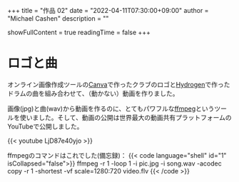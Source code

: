 +++
title = "作品 02"
date = "2022-04-11T07:30:00+09:00"
author = "Michael Cashen"
       description = ""

showFullContent = true
readingTime = false
+++

# ロゴと曲
オンライン画像作成ツールの[Canva](https://www.canva.com/)で作ったクラブのロゴと[Hydrogen](http://hydrogen-music.org/)で作ったドラムの曲を組み合わせて、（動かない）動画を作りました。


画像(jpg)と曲(wav)から動画を作るのに、とてもパワフルな[ffmpeg](https://ffmpeg.org/)というツールを使いました。そして、動画の公開は世界最大の動画共有プラットフォームのYouTubeで公開しました。

{{< youtube LjD87e40yjo >}}

ffmpegのコマンドはこれでした(備忘録)：
{{< code language="shell" id="1" isCollapsed="false">}}
ffmpeg -r 1 -loop 1 -i pic.jpg -i song.wav -acodec copy -r 1 -shortest -vf scale=1280:720 video.flv
{{< /code >}}

